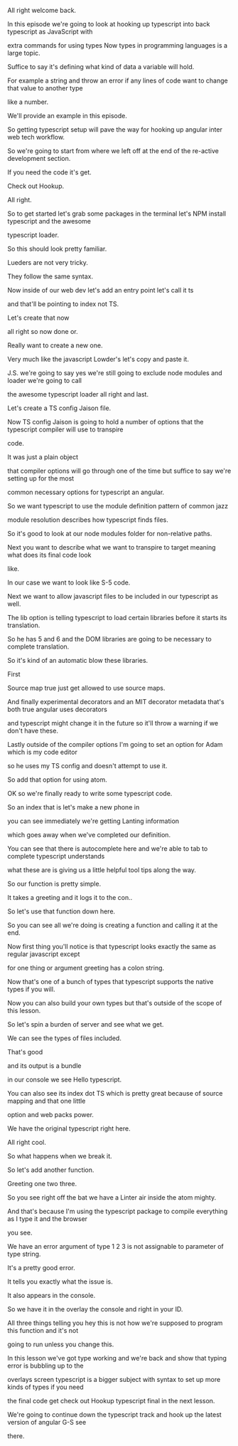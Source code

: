 All right welcome back.

In this episode we're going to look at hooking up typescript into back typescript as JavaScript with

extra commands for using types Now types in programming languages is a large topic.

Suffice to say it's defining what kind of data a variable will hold.

For example a string and throw an error if any lines of code want to change that value to another type

like a number.

We'll provide an example in this episode.

So getting typescript setup will pave the way for hooking up angular inter web tech workflow.

So we're going to start from where we left off at the end of the re-active development section.

If you need the code it's get.

Check out Hookup.

All right.

So to get started let's grab some packages in the terminal let's NPM install typescript and the awesome

typescript loader.

So this should look pretty familiar.

Lueders are not very tricky.

They follow the same syntax.

Now inside of our web dev let's add an entry point let's call it ts

and that'll be pointing to index not TS.

Let's create that now

all right so now done or.

Really want to create a new one.

Very much like the javascript Lowder's let's copy and paste it.

J.S. we're going to say yes we're still going to exclude node modules and loader we're going to call

the awesome typescript loader all right and last.

Let's create a TS config Jaison file.

Now TS config Jaison is going to hold a number of options that the typescript compiler will use to transpire

code.

It was just a plain object

that compiler options will go through one of the time but suffice to say we're setting up for the most

common necessary options for typescript an angular.

So we want typescript to use the module definition pattern of common jazz

module resolution describes how typescript finds files.

So it's good to look at our node modules folder for non-relative paths.

Next you want to describe what we want to transpire to target meaning what does its final code look

like.

In our case we want to look like S-5 code.

Next we want to allow javascript files to be included in our typescript as well.

The lib option is telling typescript to load certain libraries before it starts its translation.

So he has 5 and 6 and the DOM libraries are going to be necessary to complete translation.

So it's kind of an automatic blow these libraries.

First

Source map true just get allowed to use source maps.

And finally experimental decorators and an MIT decorator metadata that's both true angular uses decorators

and typescript might change it in the future so it'll throw a warning if we don't have these.

Lastly outside of the compiler options I'm going to set an option for Adam which is my code editor

so he uses my TS config and doesn't attempt to use it.

So add that option for using atom.

OK so we're finally ready to write some typescript code.

So an index that is let's make a new phone in

you can see immediately we're getting Lanting information

which goes away when we've completed our definition.

You can see that there is autocomplete here and we're able to tab to complete typescript understands

what these are is giving us a little helpful tool tips along the way.

So our function is pretty simple.

It takes a greeting and it logs it to the con..

So let's use that function down here.

So you can see all we're doing is creating a function and calling it at the end.

Now first thing you'll notice is that typescript looks exactly the same as regular javascript except

for one thing or argument greeting has a colon string.

Now that's one of a bunch of types that typescript supports the native types if you will.

Now you can also build your own types but that's outside of the scope of this lesson.

So let's spin a burden of server and see what we get.

We can see the types of files included.

That's good

and its output is a bundle

in our console we see Hello typescript.

You can also see its index dot TS which is pretty great because of source mapping and that one little

option and web packs power.

We have the original typescript right here.

All right cool.

So what happens when we break it.

So let's add another function.

Greeting one two three.

So you see right off the bat we have a Linter air inside the atom mighty.

And that's because I'm using the typescript package to compile everything as I type it and the browser

you see.

We have an error argument of type 1 2 3 is not assignable to parameter of type string.

It's a pretty good error.

It tells you exactly what the issue is.

It also appears in the console.

So we have it in the overlay the console and right in your ID.

All three things telling you hey this is not how we're supposed to program this function and it's not

going to run unless you change this.

In this lesson we've got type working and we're back and show that typing error is bubbling up to the

overlays screen typescript is a bigger subject with syntax to set up more kinds of types if you need

the final code get check out Hookup typescript final in the next lesson.

We're going to continue down the typescript track and hook up the latest version of angular G-S see

there.
